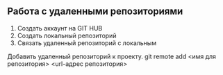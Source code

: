 ## Работа с удаленными репозиториями
1. Создать аккаунт на GIT HUB
2. Создать локальный репозиторий
3. Связать удаленный репозиторий с локальным

Добавить удаленный репозиторий к проекту.
git remote add <имя для репозитория> <url-адрес репозитория>
